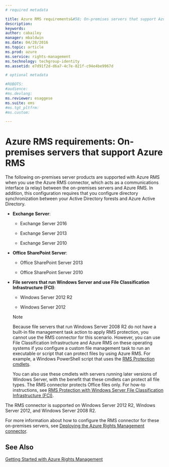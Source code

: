 ```yaml
---
# required metadata

title: Azure RMS requirements&#58; On-premises servers that support Azure Rights Management | Azure RMS
description:
keywords:
author: cabailey
manager: mbaldwin
ms.date: 04/28/2016
ms.topic: article
ms.prod: azure
ms.service: rights-management
ms.technology: techgroup-identity
ms.assetid: e7d91f2d-d6a7-4c7e-821f-c94e4be9967d

# optional metadata

#ROBOTS:
#audience:
#ms.devlang:
ms.reviewer: esaggese
ms.suite: ems
#ms.tgt_pltfrm:
#ms.custom:

---
```



# Azure RMS requirements: On-premises servers that support Azure RMS
The following on-premises server products are supported with Azure RMS when you use the Azure RMS connector, which acts as a communications interface (a relay) between the on-premises servers and Azure RMS. In addition, this configuration requires that you configure directory synchronization between your Active Directory forests and Azure Active Directory.

-   **Exchange Server**:

    -   Exchange Server 2016

    -   Exchange Server 2013

    -   Exchange Server 2010

-   **Office SharePoint Server**:

    -   Office SharePoint Server 2013

    -   Office SharePoint Server 2010

-   **File servers that run Windows Server and use File Classification Infrastructure (FCI)**:

    -   Windows Server 2012 R2

    -   Windows Server 2012

    > [!NOTE]
    > Because file servers that run Windows Server 2008 R2 do not have a built-in file management task action to apply RMS protection, you cannot use the RMS connector for this scenario. However, you can use File Classification Infrastructure and Azure RMS on these operating systems if you configure a custom file management task to run an executable or script that can protect files by using Azure RMS. For example, a Windows PowerShell script that uses the [RMS Protection cmdlets](https://msdn.microsoft.com/library/azure/mt433195.aspx).
    > 
    > You can also use these cmdlets with servers running later versions of Windows Server, with the benefit that these cmdlets can protect all file types. The RMS connector protects Office files only. For how-to instructions, see [RMS Protection with Windows Server File Classification Infrastructure &#40;FCI&#41;](rms-protection-with-windows-server-file-classification-infrastructure-fci.md).

The RMS connector is supported on Windows Server 2012 R2, Windows Server 2012, and Windows Server 2008 R2.

For more information about how to configure the RMS connector for these on-premises servers, see [Deploying the Azure Rights Management connector](deploying-the-azure-rights-management-connector.md).

## See Also
[Getting Started with Azure Rights Management](getting-started-with-azure-rights-management.md)
